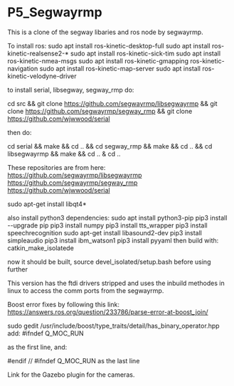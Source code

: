 # P5_Segwayrmp

This is a clone of the segway libaries and ros node by segwayrmp.


To install ros:
sudo apt install ros-kinetic-desktop-full
sudo apt install ros-kinetic-realsense2-*
sudo apt install ros-kinetic-sick-tim
sudo apt install ros-kinetic-nmea-msgs
sudo apt install ros-kinetic-gmapping ros-kinetic-navigation
sudo apt install ros-kinetic-map-server 
sudo apt install ros-kinetic-velodyne-driver



to install serial, libsegway, segway_rmp do:

cd src && git clone https://github.com/segwayrmp/libsegwayrmp && git clone https://github.com/segwayrmp/segway_rmp && git clone https://github.com/wjwwood/serial 

then do:

cd serial && make && cd .. && cd segway_rmp && make && cd .. && cd libsegwayrmp && make && cd .. & cd .. 

These repositories are from here:
https://github.com/segwayrmp/libsegwayrmp
https://github.com/segwayrmp/segway_rmp
https://github.com/wjwwood/serial


sudo apt-get install libqt4*

also install python3 dependencies:
sudo apt install python3-pip
pip3 install --upgrade pip
pip3 install numpy
pip3 install tts_wrapper
pip3 install speechrecognition
sudo apt-get install libasound2-dev
pip3 install simpleaudio
pip3 install ibm_watson1
pip3 install pyyaml
then build with:
catkin_make_isolatede

now it should be built, source devel_isolated/setup.bash   before using further

This version has the ftdi drivers stripped and uses the inbuild methodes in linux to access the comm ports from the segwayrmp.

Boost error fixes by following this link:
https://answers.ros.org/question/233786/parse-error-at-boost_join/


sudo gedit /usr/include/boost/type_traits/detail/has_binary_operator.hpp
add:
#ifndef Q_MOC_RUN

as the first line, and:

#endif // #ifndef Q_MOC_RUN
as the last line


Link for the Gazebo plugin for the cameras.